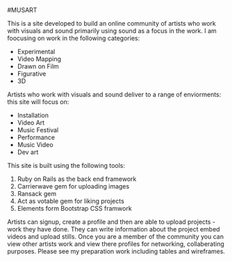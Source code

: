 #MUSART

This is a site developed to build an online community of artists who work with visuals and sound primarily using sound as a focus in the work. I am foocusing on work in the following categories:

- Experimental
- Video Mapping
- Drawn on Film
- Figurative
- 3D

Artists who work with visuals and sound deliver to a range of enviorments: this site will focus on:

- Installation
- Video Art
- Music Festival
- Performance
- Music Video
- Dev art

This site is built using the following tools:

1. Ruby on Rails as the back end framework
2. Carrierwave gem for uploading images
3. Ransack gem
4. Act as votable gem for liking projects
5. Elements form Bootstrap CSS framwork


Artists can signup, create a profile and then are able to upload projects - work they have done. They can write information about the project embed videos and upload stills. Once you are a member of the community you can view other artists work and view there profiles for networking, collaberating purposes. Please see my preparation work including tables and wireframes.







 












